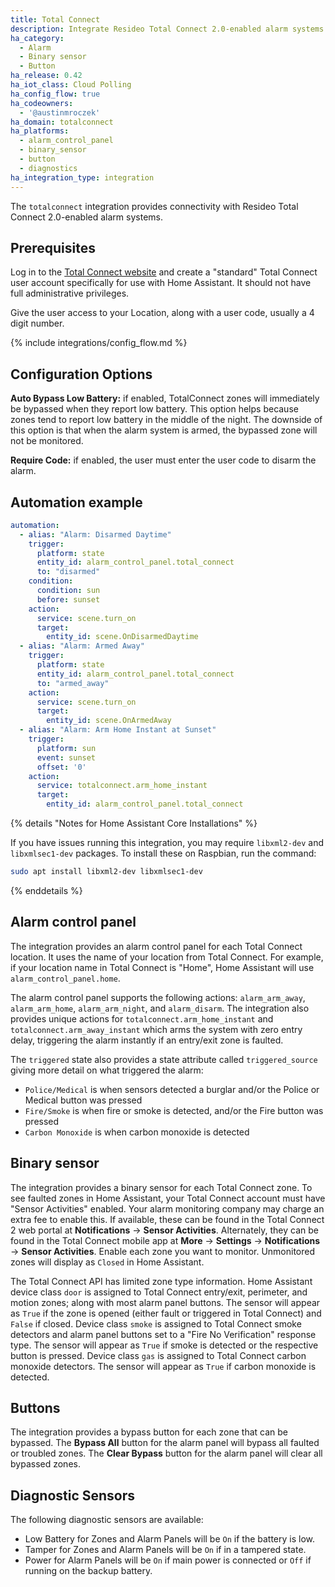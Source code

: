 ```yaml
---
title: Total Connect
description: Integrate Resideo Total Connect 2.0-enabled alarm systems into Home Assistant.
ha_category:
  - Alarm
  - Binary sensor
  - Button
ha_release: 0.42
ha_iot_class: Cloud Polling
ha_config_flow: true
ha_codeowners:
  - '@austinmroczek'
ha_domain: totalconnect
ha_platforms:
  - alarm_control_panel
  - binary_sensor
  - button
  - diagnostics
ha_integration_type: integration
---
```


The `totalconnect` integration provides connectivity with Resideo Total Connect 2.0-enabled alarm systems.

## Prerequisites

Log in to the [Total Connect website](https://totalconnect2.com) and create a "standard" Total Connect user account specifically for use with Home Assistant. It should not have full administrative privileges.

Give the user access to your Location, along with a user code, usually a 4 digit number.

{% include integrations/config_flow.md %}

## Configuration Options

**Auto Bypass Low Battery:** if enabled, TotalConnect zones will immediately be bypassed when they report low battery. This option helps because zones tend to report low battery in the middle of the night. The downside of this option is that when the alarm system is armed, the bypassed zone will not be monitored.

**Require Code:** if enabled, the user must enter the user code to disarm the alarm.

## Automation example
```yaml
automation:
  - alias: "Alarm: Disarmed Daytime"
    trigger:
      platform: state
      entity_id: alarm_control_panel.total_connect
      to: "disarmed"
    condition:
      condition: sun
      before: sunset
    action:
      service: scene.turn_on
      target:
        entity_id: scene.OnDisarmedDaytime
  - alias: "Alarm: Armed Away"
    trigger:
      platform: state
      entity_id: alarm_control_panel.total_connect
      to: "armed_away"
    action:
      service: scene.turn_on
      target:
        entity_id: scene.OnArmedAway
  - alias: "Alarm: Arm Home Instant at Sunset"
    trigger:
      platform: sun
      event: sunset
      offset: '0'
    action:
      service: totalconnect.arm_home_instant
      target:
        entity_id: alarm_control_panel.total_connect
```

{% details "Notes for Home Assistant Core Installations" %}

If you have issues running this integration, you may require `libxml2-dev` and `libxmlsec1-dev` packages. To install these on Raspbian, run the command:

```bash
sudo apt install libxml2-dev libxmlsec1-dev
```

{% enddetails %}

## Alarm control panel

The integration provides an alarm control panel for each Total Connect location. It uses the name of your location from Total Connect.  For example, if your location name in Total Connect is "Home", Home Assistant will use `alarm_control_panel.home`.

The alarm control panel supports the following actions: `alarm_arm_away`, `alarm_arm_home`, `alarm_arm_night`, and `alarm_disarm`. The integration also provides unique actions for `totalconnect.arm_home_instant` and `totalconnect.arm_away_instant` which arms the system with zero entry delay, triggering the alarm instantly if an entry/exit zone is faulted.

The `triggered` state also provides a state attribute called `triggered_source` giving more detail on what triggered the alarm:

- `Police/Medical` is when sensors detected a burglar and/or the Police or Medical button was pressed
- `Fire/Smoke` is when fire or smoke is detected, and/or the Fire button was pressed
- `Carbon Monoxide` is when carbon monoxide is detected

## Binary sensor

The integration provides a binary sensor for each Total Connect zone. To see faulted zones in Home Assistant, your Total Connect account must have "Sensor Activities" enabled. Your alarm monitoring company may charge an extra fee to enable this. If available, these can be found in the Total Connect 2 web portal at **Notifications** -> **Sensor Activities**. Alternately, they can be found in the Total Connect mobile app at **More** -> **Settings** -> **Notifications** -> **Sensor Activities**. Enable each zone you want to monitor. Unmonitored zones will display as `Closed` in Home Assistant.

The Total Connect API has limited zone type information. Home Assistant device class `door` is assigned to Total Connect entry/exit, perimeter, and motion zones; along with most alarm panel buttons. The sensor will appear as `True` if the zone is opened (either fault or triggered in Total Connect) and `False` if closed. Device class `smoke` is assigned to Total Connect smoke detectors and alarm panel buttons set to a "Fire No Verification" response type. The sensor will appear as `True` if smoke is detected or the respective button is pressed.  Device class `gas` is assigned to Total Connect carbon monoxide detectors. The sensor will appear as `True` if carbon monoxide is detected.

## Buttons

The integration provides a bypass button for each zone that can be bypassed. The **Bypass All** button for the alarm panel will bypass all faulted or troubled zones. The **Clear Bypass** button for the alarm panel will clear all bypassed zones.

## Diagnostic Sensors

The following diagnostic sensors are available:

- Low Battery for Zones and Alarm Panels will be `On` if the battery is low.
- Tamper for Zones and Alarm Panels will be `On` if in a tampered state.
- Power for Alarm Panels will be `On` if main power is connected or `Off` if running on the backup battery.
